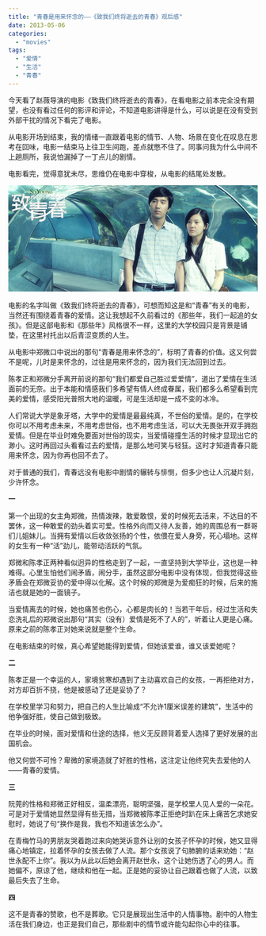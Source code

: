 ```yaml
---
title: "青春是用来怀念的——《致我们终将逝去的青春》观后感"
date: 2013-05-06
categories: 
  - "movies"
tags: 
  - "爱情"
  - "生活"
  - "青春"
---
```


今天看了赵薇导演的电影《致我们终将逝去的青春》，在看电影之前本完全没有期望，也没有看过任何的影评和评论，不知道电影讲得是什么，可以说是在没有受到外部干扰的情况下看完了电影。

从电影开场到结束，我的情绪一直跟着电影的情节、人物、场景在变化在叹息在思考在回味，电影一结束马上往卫生间跑，差点就憋不住了。同事问我为什么中间不上趟厕所，我说怕漏掉了一丁点儿的剧情。

电影看完，觉得意犹未尽，思维仍在电影中穿梭，从电影的结尾处发散。

![so young](images/8713266883_2443c744a1_z.jpg)

电影的名字叫做《致我们终将逝去的青春》，可想而知这是和“青春”有关的电影，当然还有围绕着青春的爱情。这让我想起不久前看过的《那些年，我们一起追的女孩》。但是这部电影和《那些年》风格很不一样，这里的大学校园只是背景是铺垫，在这里衬托出以后青涩变质的人生。

从电影中郑微口中说出的那句“青春是用来怀念的”，标明了青春的价值。这又何尝不是呢，儿时是来怀念的，过往是用来怀念的，因为我们无法回到过去。

陈孝正和郑微分手离开前说的那句“我们都爱自己胜过爱爱情”，道出了爱情在生活面前的无奈。出于本能和情感我们多希望有情人终成眷属，我们都多么希望看到完美的爱情，感受阳光普照大地的温暖，可是生活却是一成不变的冰冷。

人们常说大学是象牙塔，大学中的爱情是最最纯真，不世俗的爱情。是的，在学校你可以不用考虑未来，不用考虑世俗，也不用考虑生活，可以大无畏张开双手拥抱爱情。但是在毕业时难免要面对世俗的现实，当爱情碰撞生活的时候才显现出它的渺小。这时再回过头看看过去的爱情，是那么地可笑与轻狂。这时才知道青春只能用来怀念，因为你再也回不去了。

对于普通的我们，青春远没有电影中剧情的辗转与悱恻，但多少也让人沉凝片刻，少许怀念。

**一**

第一个出现的女主角郑微，热情泼辣，敢爱敢恨，爱的时候死去活来，不达目的不罢休，这一种敢爱的劲头着实可爱。性格外向而又待人友善，她的周围总有一群哥们儿姐妹儿。当拥有爱情以后收敛张扬的个性，依偎在爱人身旁，死心塌地。这样的女生有一种“活”劲儿，能带动活跃的气氛。

郑微和陈孝正两种看似迥异的性格走到了一起，一直坚持到大学毕业，这也是一种难得。心里生怕他们闹矛盾，闹分手，虽然这部分电影中没有体现，但我觉得这些矛盾会在郑微妥协的爱中得以化解。这个时候的郑微是为爱痴狂的时候，后来的施洁也就是她的一面镜子。

当爱情离去的时候，她也痛苦也伤心，心都是肉长的！当若干年后，经过生活和失恋洗礼后的郑微说出那句“其实（没有）爱情是死不了人的”，听着让人更是心痛。原来之前的陈孝正对她来说就是整个生命。

在电影结束的时候，真心希望她能得到爱情，但她该爱谁，谁又该爱她呢？

**二**

陈孝正是一个幸运的人，家境贫寒却遇到了主动喜欢自己的女孩，一再拒绝对方，对方却百折不挠，他是被感动了还是妥协了？

在学校里学习和努力，把自己的人生比喻成“不允许1厘米误差的建筑”，生活中的他争强好胜，使自己做到极致。

在毕业的时候，面对爱情和仕途的选择，他义无反顾背着爱人选择了更好发展的出国机会。

他又何尝不可怜？卑微的家境造就了好胜的性格，这注定让他终究失去爱他的人——青春的爱情。

**三**

阮莞的性格和郑微正好相反，温柔漂亮，聪明坚强，是学校里人见人爱的一朵花。可是对于爱情她显然显得有些无措，当郑微被陈孝正拒绝时趴在床上痛苦乞求她安慰时，她说了句“换作是我，我也不知道该怎么办”。

在青梅竹马的男朋友哭着跑过来向她哭诉意外让别的女孩子怀孕的时候，她又显得痛心地镇定，拉着怀孕的女孩去做了人流。那个女孩说了句肺腑的话来劝她：“赵世永配不上你”。我以为从此以后她会离开赵世永，这个让她伤透了心的男人。而她偏不，原谅了他，继续和他在一起。正是她的妥协让自己跟着也做了人流，以致最后失去了生命。

**四**

这不是青春的赞歌，也不是葬歌。它只是展现出生活中的人情事物。剧中的人物生活在我们身边，也正是我们自己，那些剧中的情节或许能勾起你心中的往事。
